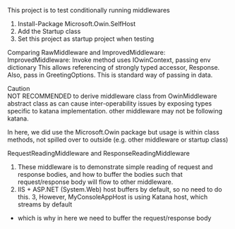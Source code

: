 ﻿This project is to test conditionally running middlewares
1) Install-Package Microsoft.Owin.SelfHost
2) Add the Startup class
3) Set this project as startup project when testing

Comparing RawMiddleware and ImprovedMiddleware:<br/>
 ImprovedMiddleware: Invoke method uses IOwinContext, passing env dictionary
 This allows referencing of strongly typed accessor, Response.
 Also, pass in GreetingOptions. This is standard way of passing in data.

 Caution<br/>
 NOT RECOMMENDED to derive middleware class from OwinMiddleware abstract class
 as can cause inter-operability issues by exposing types specific to katana implementation.
 other middleware may not be following katana.

 In here, we did use the Microsoft.Owin package but usage is within class methods, not spilled over
 to outside (e.g. other middleware or startup class)

 RequestReadingMiddleware and ResponseReadingMiddleware<br/>
 1. These middleware is to demonstrate simple reading of request and response bodies,
 and how to buffer the bodies such that request/response body will flow to other middleware.
 2. IIS + ASP.NET (System.Web) host buffers by default, so no need to do this. 
 3, However, MyConsoleAppHost is using Katana host, which streams by default
 - which is why in here we need to buffer the request/response body
